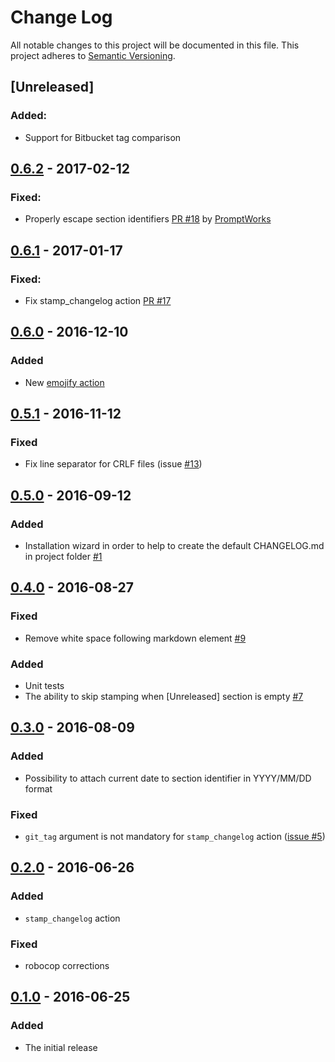# Change Log
All notable changes to this project will be documented in this file.
This project adheres to [Semantic Versioning](http://semver.org/).

## [Unreleased]

### Added:
- Support for Bitbucket tag comparison

## [0.6.2] - 2017-02-12
### Fixed:
- Properly escape section identifiers [PR #18](https://github.com/pajapro/fastlane-plugin-changelog/pull/18) by [PromptWorks](https://www.promptworks.com/)

## [0.6.1] - 2017-01-17
### Fixed:
- Fix stamp_changelog action [PR #17](https://github.com/pajapro/fastlane-plugin-changelog/pull/17)

## [0.6.0] - 2016-12-10
### Added
- New [emojify action](https://github.com/pajapro/fastlane-plugin-changelog/blob/master/README.md#-emojify_changelog)

## [0.5.1] - 2016-11-12
### Fixed
- Fix line separator for CRLF files (issue [#13](https://github.com/pajapro/fastlane-plugin-changelog/issues/13))

## [0.5.0] - 2016-09-12
### Added
- Installation wizard in order to help to create the default CHANGELOG.md in project folder [#1](https://github.com/pajapro/fastlane-plugin-changelog/issues/1)

## [0.4.0] - 2016-08-27
### Fixed
- Remove white space following markdown element [#9](https://github.com/pajapro/fastlane-plugin-changelog/issues/9)

### Added
- Unit tests
- The ability to skip stamping when [Unreleased] section is empty [#7](https://github.com/pajapro/fastlane-plugin-changelog/issues/7)

## [0.3.0] - 2016-08-09
### Added
- Possibility to attach current date to section identifier in YYYY/MM/DD format

### Fixed
- `git_tag` argument is not mandatory for `stamp_changelog` action ([issue #5](https://github.com/pajapro/fastlane-plugin-changelog/issues/5))

## [0.2.0] - 2016-06-26
### Added
- `stamp_changelog` action

### Fixed
- robocop corrections

## [0.1.0] - 2016-06-25
### Added
- The initial release

[0.1.0]: https://github.com/pajapro/fastlane-plugin-changelog/releases/tag/v0.1.0
[0.2.0]: https://github.com/pajapro/fastlane-plugin-changelog/compare/v0.1.0...v0.2.0
[0.3.0]: https://github.com/pajapro/fastlane-plugin-changelog/compare/v0.2.0...v0.3.0
[0.4.0]: https://github.com/pajapro/fastlane-plugin-changelog/compare/v0.3.0...v0.4.0
[0.5.0]: https://github.com/pajapro/fastlane-plugin-changelog/compare/v0.4.0...v0.5.0
[0.5.1]: https://github.com/pajapro/fastlane-plugin-changelog/compare/v0.5.0...v0.5.1
[0.6.0]: https://github.com/pajapro/fastlane-plugin-changelog/compare/v0.5.1...v0.6.0
[0.6.1]: https://github.com/pajapro/fastlane-plugin-changelog/compare/v0.6.0...v0.6.1
[0.6.2]: https://github.com/pajapro/fastlane-plugin-changelog/compare/v0.6.1...v0.6.2
